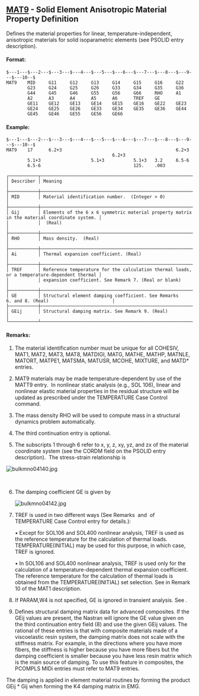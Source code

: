 ## [MAT9](https://help.hexagonmi.com/bundle/MSC_Nastran_2022.4/page/Nastran_Combined_Book/qrg/bulkmno/TOC.MAT9.xhtml) - Solid Element Anisotropic Material Property Definition

Defines the material properties for linear, temperature-independent, anisotropic materials for solid isoparametric elements (see PSOLID entry description).

#### Format:

```nastran
$---1---$---2---$---3---$---4---$---5---$---6---$---7---$---8---$---9---$---10--$
MAT9    MID     G11     G12     G13     G14     G15     G16     G22             
        G23     G24     G25     G26     G33     G34     G35     G36             
        G44     G45     G46     G55     G56     G66     RHO     A1              
        A2      A3      A4      A5      A6      TREF    GE                      
        GE11    GE12    GE13    GE14    GE15    GE16    GE22    GE23            
        GE24    GE25    GE26    GE33    GE34    GE35    GE36    GE44            
        GE45    GE46    GE55    GE56    GE66                                    
```
#### Example:

```nastran
$---1---$---2---$---3---$---4---$---5---$---6---$---7---$---8---$---9---$---10--$
MAT9    17      6.2+3                                           6.2+3           
                                        6.2+3                                   
        5.1+3                   5.1+3           5.1+3   3.2     6.5-6           
        6.5-6                                   125.    .003                    
```
```text
┌───────────┬─────────────────────────────────────────────────────────────────────────────────────────────┐
│ Describer │ Meaning                                                                                     │
├───────────┼─────────────────────────────────────────────────────────────────────────────────────────────┤
│ MID       │ Material identification number.  (Integer > 0)                                              │
├───────────┼─────────────────────────────────────────────────────────────────────────────────────────────┤
│ Gij       │ Elements of the 6 x 6 symmetric material property matrix in the material coordinate system. │
│           │  (Real)                                                                                     │
├───────────┼─────────────────────────────────────────────────────────────────────────────────────────────┤
│ RHO       │ Mass density.  (Real)                                                                       │
├───────────┼─────────────────────────────────────────────────────────────────────────────────────────────┤
│ Ai        │ Thermal expansion coefficient. (Real)                                                       │
├───────────┼─────────────────────────────────────────────────────────────────────────────────────────────┤
│ TREF      │ Reference temperature for the calculation thermal loads, or a temperature-dependent thermal │
│           │ expansion coefficient. See Remark 7. (Real or blank)                                        │
├───────────┼─────────────────────────────────────────────────────────────────────────────────────────────┤
│ GE        │ Structural element damping coefficient. See Remarks 6. and 8. (Real)                        │
├───────────┼─────────────────────────────────────────────────────────────────────────────────────────────┤
│ GEij      │ Structural damping matrix. See Remark 9. (Real)                                             │
└───────────┴─────────────────────────────────────────────────────────────────────────────────────────────┘
```
#### Remarks:

1. The material identification number must be unique for all COHESIV, MAT1, MAT2, MAT3, MAT8, MATDIGI, MATG, MATHE, MATHP, MATNLE, MATORT, MATPE1, MATSMA, MATUSR, MCOHE, MIXTURE, and MATD* entries.

2. MAT9 materials may be made temperature-dependent by use of the MATT9 entry.  In nonlinear static analysis (e.g., SOL 106), linear and nonlinear elastic material properties in the residual structure will be updated as prescribed under the TEMPERATURE Case Control command.

3. The mass density RHO will be used to compute mass in a structural dynamics problem automatically.

4. The third continuation entry is optional.

5. The subscripts 1 through 6 refer to x, y, z, xy, yz, and zx of the material coordinate system (see the CORDM field on the PSOLID entry description).  The stress-strain relationship is

![bulkmno04140.jpg](https://help-be.hexagonmi.com/bundle/MSC_Nastran_2022.4/page/Nastran_Combined_Book/qrg/bulkmno/../../../assets/bulkmno04140.jpg?_LANG=enus) 
 
 
 

6. The damping coefficient GE is given by

     ![bulkmno04142.jpg](https://help-be.hexagonmi.com/bundle/MSC_Nastran_2022.4/page/Nastran_Combined_Book/qrg/bulkmno/../../../assets/bulkmno04142.jpg?_LANG=enus)  

7. TREF is used in two different ways (See Remarks   and   of TEMPERATURE Case Control entry for details.):

     • Except for SOL106 and SOL400 nonlinear analysis, TREF is used as the reference temperature for the calculation of thermal loads. TEMPERATURE(INITIAL) may be used for this purpose, in which case, TREF is ignored.

     • In SOL106 and SOL400 nonlinear analysis, TREF is used only for the calculation of a temperature-dependent thermal expansion coefficient. The reference temperature for the calculation of thermal loads is obtained from the TEMPERATURE(INITIAL) set selection. See   in Remark 10 of the MAT1 description.

8. If PARAM,W4 is not specified, GE is ignored in transient analysis. See  .

9. Defines structural damping matrix data for advanced composites. If the GEij values are present, the Nastran will ignore the GE value given on the third continuation entry field (8) and use the given GEij values. The rational of these entries is that with composite materials made of a viscoelastic resin system, the damping matrix does not scale with the stiffness matrix. For example, in the directions where you have more fibers, the stiffness is higher because you have more fibers but the damping coefficient is smaller because you have less resin matrix which is the main source of damping. To use this feature in composites, the PCOMPLS MIDi entries must refer to MAT9 entries.

The damping is applied in element material routines by forming the product GEij * Gij when forming the K4 damping matrix in EMG.

